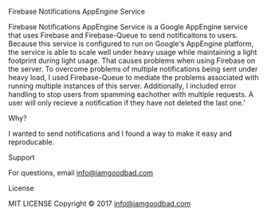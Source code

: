 Firebase Notifications AppEngine Service

Firebase Notifications AppEngine Service is a Google AppEngine service that uses Firebase and Firebase-Queue to send notificaitons to users. Because this service is configured to run on Google's AppEngine platform, the service is able to scale well under heavy usage while maintaining a light footprint during light usage. That causes problems when using Firebase on the server. To overcome problems of multiple notifications being sent under heavy load, I used Firebase-Queue to mediate the problems associated with running multiple instances of this server. Additionally, I included error handling to stop users from spamming eachother with multiple requests. A user will only recieve a notification if they have not deleted the last one.'

Why?

I wanted to send notifications and I found a way to make it easy and reproducable. 

Support

For questions, email info@iamgoodbad.com

License 

MIT LICENSE Copyright © 2017 info@iamgoodbad.com
